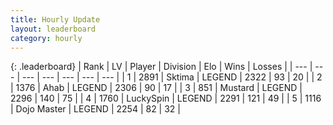```yaml
---
title: Hourly Update
layout: leaderboard
category: hourly
---
```


{: .leaderboard}
| Rank | LV | Player | Division | Elo | Wins | Losses |
| --- | --- | --- | --- | --- | --- | --- |
| <span data-change="0">1</span> | 2891 | <span title="ID: 353063">Sktima</span> | LEGEND | <span data-change="0">2322</span> | <span data-change="0">93</span> | <span data-change="0">20</span> |
| <span data-change="0">2</span> | 1376 | <span title="ID: 402846">Ahab</span> | LEGEND | <span data-change="0">2306</span> | <span data-change="0">90</span> | <span data-change="0">17</span> |
| <span data-change="1">3</span> | 851 | <span title="ID: 611082">Mustard</span> | LEGEND | <span data-change="17">2296</span> | <span data-change="3">140</span> | <span data-change="0">75</span> |
| <span data-change="-1">4</span> | 1760 | <span title="ID: 498412">LuckySpin</span> | LEGEND | <span data-change="0">2291</span> | <span data-change="0">121</span> | <span data-change="0">49</span> |
| <span data-change="0">5</span> | 1116 | <span title="ID: 431504">Dojo Master</span> | LEGEND | <span data-change="0">2254</span> | <span data-change="0">82</span> | <span data-change="0">32</span> |